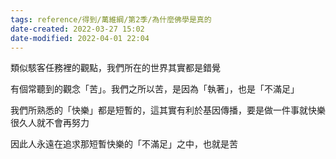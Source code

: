 ```yaml
---
tags: reference/得到/萬維綱/第2季/為什麼佛學是真的
date-created: 2022-03-27 15:02
date-modified: 2022-04-01 22:04
---
```


類似駭客任務裡的觀點，我們所在的世界其實都是錯覺

有個常聽到的觀念「苦」。我們之所以苦，是因為「執著」，也是「不滿足」

我們所熟悉的「快樂」都是短暫的，這其實有利於基因傳播，要是做一件事就快樂很久人就不會再努力

因此人永遠在追求那短暫快樂的「不滿足」之中，也就是苦



